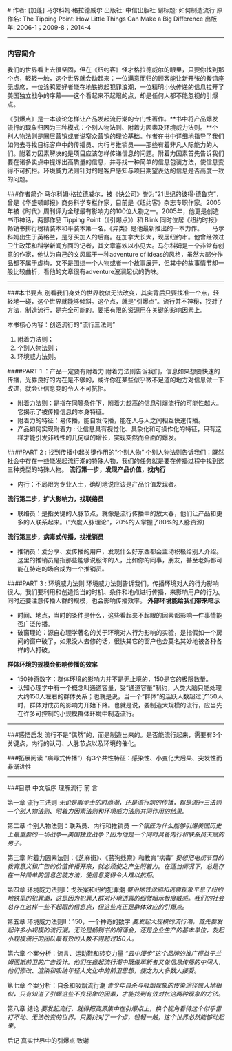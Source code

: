 #[](https://)
作者:  [加蓬] 马尔科姆·格拉德威尔
出版社: 中信出版社
副标题: 如何制造流行
原作名: The Tipping Point: How Little Things Can Make a Big Difference
出版年: 2006-1；2009-8；2014-4
***
### 内容简介 
我们的世界看上去很坚固，但在《纽约客》怪才格拉德威尔的眼里，只要你找到那个点，轻轻一触，这个世界就会动起来：一位满意而归的顾客能让新开张的餐馆座无虚席，一位涂鸦爱好者能在地铁掀起犯罪浪潮，一位精明小伙传递的信息拉开了美国独立战争的序幕——这个看起来不起眼的点，却是任何人都不能忽视的引爆点。

《引爆点》是一本谈论怎样让产品发起流行潮的专门性著作。**书中将产品爆发流行的现象归因为三种模式：个别人物法则、附着力因素及环境威力法则。**个别人物法则是圈层营销或者说窄众营销的理论基础。作者在书中详细地指导了我们如何去寻找目标客户中的传播员、内行与推销员——那些有着非凡人际能力的人们。附着力因素解决的是项目应该怎样传递信息的问题。附着力因素首先告诉我们要在诸多卖点中提炼出高质量的信息，并寻找一种简单的信息包装方法，使信息变得不可抗拒。环境威力法则针对的是客户感知与项目期望表达的信息是否高度一致的问题。

###作者简介 
马尔科姆·格拉德威尔，被《快公司》誉为“21世纪的彼得·德鲁克”，曾是《华盛顿邮报》商务科学专栏作家，目前是《纽约客》杂志专职作家。2005年被《时代》周刊评为全球最有影响力的100位人物之一。2005年，他更是创造书市神话，两部作品 Tipping Point（《引爆点》）和 Blink 同时位居《纽约时报》畅销书排行榜精装本和平装本第一名。《异类》是他最新推出的一本力作。　　马尔科姆出生于英格兰，是牙买加人的后裔。在加拿大长大，现居纽约市。他曾经做过卫生政策和科学新闻方面的记者，其文章喜欢以小见大。马尔科姆是一个非常有创意的作家，他认为自己的文风属于一种adventure of ideas的风格，虽然大部分作品都不属于虚构，又不是围绕一个人物或者一个故事展开，但其中的故事情节却一般比较曲折，看他的文章很有adventure波澜起伏的韵味。

***
###本书要点
别看我们身处的世界貌似无法改变，其实背后只要找准一个点，轻轻地一碰，这个世界就能够倾斜。这个点，就是“引爆点”。流行并不神秘，找对了方法，制造流行，是完全可能的。要把有限的资源用在关键的影响因素上。
 
本书核心内容：创造流行的“流行三法则”
1. 附着力法则；
2. 个别人物法则；
3. 环境威力法则。
 
####PART 1 ：产品一定要有附着力
附着力法则告诉我们，信息如果想要快速的传播，光靠良好的内在是不够的，或许你在某些似乎微不足道的地方对信息做一下改进，就会让信息变的令人不可抗拒。
- 附着力法则：是指在同等条件下，附着力越高的信息引爆流行的可能性越大。它揭示了被传播信息的本身特征。
- 附着力的特征：易传播，能自发传播，能在人与人之间相互快速传播。
- 产品如何实现附着力 : 让信息具有视觉化、具象化和可操作化的特征，只有这样才能引发非线性的几何级的增长，实现突然而全面的爆发。
 
####PART 2 : 找到传播中起关键作用的“个别人物”
个别人物法则告诉我们：既然社会中存在一些能发起流行潮的特殊人物，我们的任务就是要在传播过程中找到这三种类型的特殊人物。
**流行第一步，发现产品价值，找内行**
- 内行：不局限为专业人士，确切地说应该是产品价值发现者。

**流行第二步，扩大影响力，找联络员**
- 联络员：是指关键的人脉节点，就像是流行传播中的放大器，他们让产品和更多的人联系起来。(“六度人脉理论”，20%的人掌握了80%的人脉资源)

**流行第三步，病毒式传播，找推销员**
- 推销员：爱分享、爱传播的用户，发现什么好东西都会主动积极给别人介绍。这里的推销员是指那些能够说服你的人，比如你的同事，朋友，甚至老妈都可能在特定的场合成为一个推销员。
 
####PART 3 : 环境威力法则
环境威力法则告诉我们，传播环境对人的行为影响很大。我们要利用和创造恰当的时机、条件和地点进行传播，来影响用户的行为。同时还要注意传播人群的规模，也会影响传播效率。
**外部环境能给我们带来暗示**
- 时间、地点，当时的条件是什么，这些看起来不起眼的因素都影响一件事情能否广泛传播。
- 破窗理论：源自心理学著名的关于环境对人行为影响的实验，是指假如一个房间的窗户破了，如果没人去修的话，很快其它的窗户也会莫名其妙地被各种各样的人打破。

**群体环境的规模会影响传播的效率**
- 150神奇数字：群体环境的影响力并不是无止境的，150是它的极限数量。
- 认知心理学中有一个概念叫通道容量，受“通道容量”制约，人类大脑只能处理大约150人左右的群体关系；也就是说，当一个“群体”的活跃人数超过了150人时，群体对成员的影响力开始下降。也就是说，要制造大规模的流行，应当先在许多可控制的小规模群体环境中制造流行。

***
###感悟启发
流行不是“偶然”的，而是制造出来的。是否能流行起来，需要有3个关键点，内行的认可、人脉节点以及环境的催化。


###拓展阅读
“病毒式传播”）有3个共性特征：感染性、小变化大后果、突发性而非渐进性

***
###目录
中文版序 理解流行
前 言

第一章 流行三法则
*无论是暇步士的时尚潮，还是流行病的传播，都是流行三法则—个别人物法则、附着力因素法则和环境威力法则共同作用的结果。*

第二章 个别人物法则：联系员、内行和推销员
*一个银匠为什么能够引爆美国历史上最重要的一场战争—美国独立战争？因为他是一个同时具备内行和联系员天赋的男子。*

第三章 附着力因素法则：《芝麻街》、《蓝狗线索》和教育“病毒”
*要想把电视节目的教育意义和广告的价值传播开来，就必须使之产生附着力。在适当情况下，总是存在一种简单的信息包装方法，使信息变得令人难以抗拒。*

第四章 环境威力法则I：戈茨案和纽约犯罪潮
*整治地铁涂鸦和逃票现象平息了纽约地铁里的犯罪潮，这是因为犯罪人群对环境透露的细微暗示极度敏感。我们的社会总存在这样一些不起眼的信息点，但这些点正是群体效应的引爆点。*

第五章 环境威力法则II：150，一个神奇的数字
*要发起大规模的流行潮，首先要发起许多小规模的流行潮。无论是畅销书的朗诵会，还是企业生产的基本单位，发起小规模流行的团队最有效的人数不得超过150人。*

第六章 个案分析：流言、运动鞋和转变力量
*“云中漫步”这个品牌的推广得益于兰姆西斯前卫的广告设计。他们在掀起流行潮中既做革新者又做信息传播的中间人，他们修改、渲染和吸纳年轻人文化中的前卫思想，使之为大多数人接受。*

第七章 个案分析：自杀和吸烟流行潮
*青少年自杀与吸烟现象的传染途径惊人地相似，只有知道了引爆这些不良现象的因素，才能找到有效对抗这两种现象的方法。*

第八章 结论
*要发起流行，就得把资源集中在引爆点上，换个视角看待这个似乎雷打不动、无法改变的世界。只要找对了一个点，轻轻一触，这个世界必然能够动起来。*

后记 真实世界中的引爆点
致谢